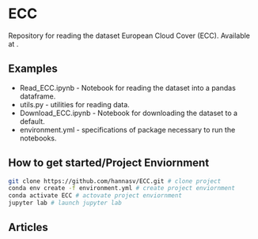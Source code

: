 # ECC
Repository for reading the dataset European Cloud Cover (ECC). Available at <add link>.

## Examples 
* Read_ECC.ipynb - Notebook for reading the dataset into a pandas dataframe.
* utils.py - utilities for reading data.
* Download_ECC.ipynb - Notebook for downloading the dataset to a default.
* environment.yml - specifications of package necessary to run the notebooks.


## How to get started/Project Enviornment
```bash
git clone https://github.com/hannasv/ECC.git # clone project
conda env create -f environment.yml # create project enviornment 
conda activate ECC # actovate project enviornment
jupyter lab # launch jupyter lab
``` 

## Articles

